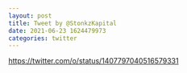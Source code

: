 ```yaml
--- 
layout: post 
title: Tweet by @StonkzKapital 
date: 2021-06-23 1624479973 
categories: twitter 
--- 
```

https://twitter.com/o/status/1407797040516579331